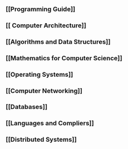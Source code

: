 ### [[Programming Guide]]
### [[ Computer Architecture]]
### [[Algorithms and Data Structures]]
### [[Mathematics for Computer Science]]
### [[Operating Systems]]
### [[Computer Networking]]
### [[Databases]]
### [[Languages and Compliers]]
### [[Distributed Systems]]

